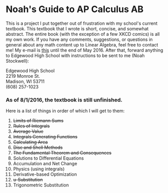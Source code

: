 # Noah's Guide to AP Calculus AB
This is a project I put together out of frustration with my school's current textbook. This textbook that I wrote is short, concise, and somewhat abstract. The entire book (with the exception of a few XKCD comics) is all my own work. If you have any comments, suggestions, or questions in general about any math content up to Linear Algebra, feel free to contact me! My e-mail is [this](mailto:noah.stockwell@edgewoodhs.org "my e-mail") until the end of May 2016. After that, forward anything to Edgewood High School with instructions to be sent to me (Noah Stockwell):

Edgewood High School <br/>
2219 Monroe St. <br/>
Madison, WI 53711 <br/>
(608) 257-1023



### As of 8/1/2016, the textbook is still unfinished.
Here is a list of things in order of which I will get to them:

1. ~~Limits of Riemann Sums~~
2. ~~Rules of Integrals~~
3. ~~Average Value~~
4. ~~Integrals Generating Functions~~
5. ~~Calculating Area~~
6. ~~Disc and Shell Methods~~
7. ~~The Fundamental Theorem and Consequences~~
8. Solutions to Differential Equations
9. Accumulation and Net Change
10. Physics (using integrals)
11. Derivative-based Optimization
12. ~~u-Substitution~~
13. Trigonometric Substitution
